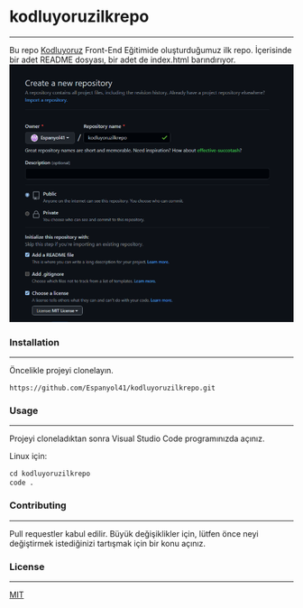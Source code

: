# kodluyoruzilkrepo
---
Bu repo [Kodluyoruz](https://kodluyoruz.org) Front-End Eğitimide oluşturduğumuz ilk repo. İçerisinde bir adet README dosyası, bir adet de index.html barındırıyor.
![resim](github.JPG)

### Installation
---
Öncelikle projeyi clonelayın.
```
https://github.com/Espanyol41/kodluyoruzilkrepo.git
```
### Usage
---
Projeyi cloneladıktan sonra Visual Studio Code programınızda açınız.

Linux için:
```
cd kodluyoruzilkrepo
code .
```
### Contributing
---
Pull requestler kabul edilir. Büyük değişiklikler için, lütfen önce neyi değiştirmek istediğinizi tartışmak için bir konu açınız.

### License
---
[MIT](https://choosealicense.com/licenses/mit/)